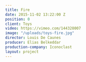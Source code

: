 ```yaml
---
title: Fire
date: 2015-11-02 13:22:00 Z
position: 0
client: Toys
video: https://vimeo.com/144328007
image: "/uploads/toys-fire.jpg"
director: Louis De Caunes
producer: Elias Belkeddar
production-company: Iconoclast
layout: project
---
```


